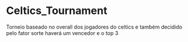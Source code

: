# Celtics_Tournament
 Torneio baseado no overall dos jogadores do celtics e também decidido pelo fator sorte haverá um vencedor e o top 3
